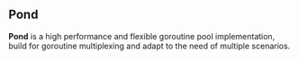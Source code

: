 ## Pond

**Pond** is a high performance and flexible goroutine pool implementation,
build for goroutine multiplexing and adapt to the need of multiple scenarios. 